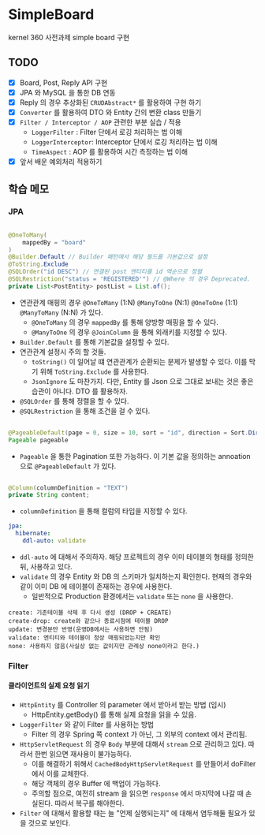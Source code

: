 # SimpleBoard

kernel 360 사전과제 simple board 구현

## TODO

- [x] Board, Post, Reply API 구현
- [x] JPA 와 MySQL 을 통한 DB 연동
- [x] Reply 의 경우 추상화된 `CRUDAbstract*` 를 활용하여 구현 하기
- [x] `Converter` 를 활용하여 DTO 와 Entity 간의 변환 class 만들기
- [x] `Filter / Interceptor / AOP` 관련한 부분 실습 / 적용
    - `LoggerFilter` : Filter 단에서 로깅 처리하는 법 이해
    - `LoggerInterceptor`: Interceptor 단에서 로깅 처리하는 법 이해
    - `TimeAspect` : AOP 를 활용하여 시간 측정하는 법 이해
- [x] 앞서 배운 예외처리 적용하기

## 학습 메모

### JPA

```java

@OneToMany(
	mappedBy = "board"
)
@Builder.Default // Builder 패턴에서 해당 필드를 기본값으로 설정
@ToString.Exclude
@SQLOrder("id DESC") // 연결된 post 엔티티를 id 역순으로 정렬
@SQLRestriction("status = 'REGISTERED'") // @Where 의 경우 Deprecated.
private List<PostEntity> postList = List.of();
```

- 연관관계 매핑의 경우 `@OneToMany` (1:N) `@ManyToOne` (N:1) `@OneToOne` (1:1) `@ManyToMany` (N:N) 가 있다.
    - `@OneToMany` 의 경우 `mappedBy` 를 통해 양방향 매핑을 할 수 있다.
    - `@ManyToOne` 의 경우 `@JoinColumn` 을 통해 외래키를 지정할 수 있다.
- `Builder.Default` 를 통해 기본값을 설정할 수 있다.
- 연관관계 설정시 주의 할 것들.
    - `toString()` 이 일어날 떄 연관관계가 순환되는 문제가 발생할 수 있다. 이를 막기 위해 `ToString.Exclude` 를 사용한다.
    - `JsonIgnore` 도 마찬가지. 다만, Entity 를 Json 으로 그대로 보내는 것은 좋은 습관이 아니다. DTO 를 활용하자.
- `@SQLOrder` 를 통해 정렬을 할 수 있다.
- `@SQLRestriction` 을 통해 조건을 걸 수 있다.

```java

@PageableDefault(page = 0, size = 10, sort = "id", direction = Sort.Direction.DESC)
Pageable pageable
```

- `Pageable` 을 통한 Pagination 또한 가능하다. 이 기본 값을 정의하는 annoation으로 `@PageableDefault` 가 있다.

```java

@Column(columnDefinition = "TEXT")
private String content;
```

- `columnDefinition` 을 통해 컬럼의 타입을 지정할 수 있다.

```yaml
jpa:
  hibernate:
    ddl-auto: validate
```

- `ddl-auto` 에 대해서 주의하자. 해당 프로젝트의 경우 이미 테이블의 형태를 정의한 뒤, 사용하고 있다.
- `validate` 의 경우 Entity 와 DB 의 스키마가 일치하는지 확인한다. 현재의 경우와 같이 이미 DB 에 테이블이 존재하는 경우에 사용한다.
    - 일반적으로 Production 환경에서는 `validate` 또는 `none` 을 사용한다.

```text
create: 기존테이블 삭제 후 다시 생성 (DROP + CREATE)
create-drop: create와 같으나 종료시점에 테이블 DROP
update: 변경분만 반영(운영DB에서는 사용하면 안됨)
validate: 엔티티와 테이블이 정상 매핑되었는지만 확인
none: 사용하지 않음(사실상 없는 값이지만 관례상 none이라고 한다.)
```

### Filter

#### 클라이언트의 실제 요청 읽기

- `HttpEntity` 를 Controller 의 parameter 에서 받아서 받는 방법 (임시)
    - HttpEntity.getBody() 를 통해 실제 요청을 읽을 수 있음.
- `LoggerFilter` 와 같이 Filter 를 사용하는 방법
    - Filter 의 경우 Spring 쪽 context 가 아닌, 그 외부의 context 에서 관리됨.
- `HttpServletRequest` 의 경우 `Body` 부분에 대해서 `stream` 으로 관리하고 있다. 따라서 한번 읽으면 재사용이 불가능하다.
    - 이를 해결하기 위해서 `CachedBodyHttpServletRequest` 를 만들어서 doFilter 에서 이를 교체한다.
    - 해당 객체의 경우 Buffer 에 백업이 가능하다.
    - 주의할 점으로, 여전히 stream 을 읽으면 `response` 에서 마지막에 나갈 때 손실된다. 따라서 복구를 해야한다.
- `Filter` 에 대해서 활용할 때는 늘 "언제 실행되는지" 에 대해서 염두해둘 필요가 있을 것으로 보인다.
